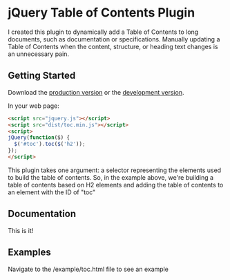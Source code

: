 # jQuery Table of Contents Plugin

I created this plugin to dynamically add a Table of Contents to long documents, such as documentation or specifications.
Manually updating a Table of Contents when the content, structure, or heading text changes is an unnecessary pain.

## Getting Started

Download the [production version][min] or the [development version][max].

[min]: https://raw.github.com/karlgroves/jquery-toc/master/dist/jquery.toc.min.js
[max]: https://raw.github.com/karlgroves/jquery-toc/master/dist/jquery.toc.js

In your web page:

```html
<script src="jquery.js"></script>
<script src="dist/toc.min.js"></script>
<script>
jQuery(function($) {
  $('#toc').toc($('h2'));
});
</script>
```

This plugin takes one argument: a selector representing the elements used to build the table of contents. So, in the example
above, we're building a table of contents based on H2 elements and adding the table of contents to an element with the ID of "toc"


## Documentation
This is it!

## Examples
Navigate to the /example/toc.html file to see an example
